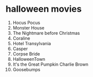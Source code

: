 # halloween movies

1. Hocus Pocus
2. Monster House
3. The Nightmare before Christmas
4. Coraline
5. Hotel Transylvania
6. Casper
7. Corpse Bride
8. HalloweenTown
9. It's the Great Pumpkin Charlie Brown 
10. Goosebumps


